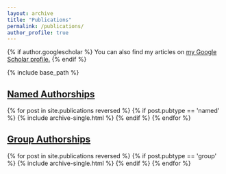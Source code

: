 ```yaml
---
layout: archive
title: "Publications"
permalink: /publications/
author_profile: true
---
```


{% if author.googlescholar %}
  You can also find my articles on <u><a href="{{author.googlescholar}}">my Google Scholar profile</a>.</u>
{% endif %}

{% include base_path %}

<h2><u>Named Authorships</u></h2>
{% for post in site.publications reversed %}
  {% if post.pubtype == 'named' %}
      {% include archive-single.html %}
  {% endif %}
{% endfor %}


<h2><u>Group Authorships</u></h2>
{% for post in site.publications reversed %}
  {% if post.pubtype == 'group' %}
      {% include archive-single.html %}
  {% endif %}
{% endfor %}

